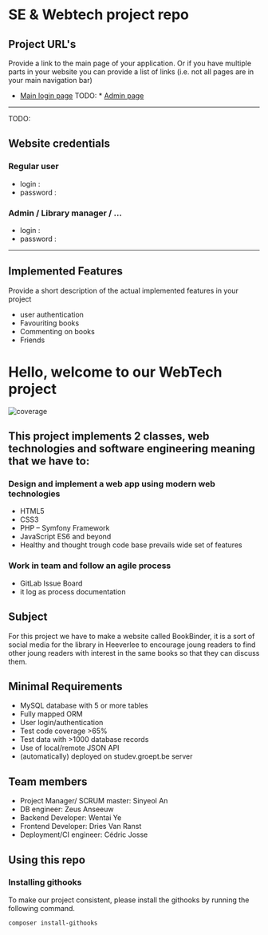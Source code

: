 # SE & Webtech project repo

## Project URL's
Provide a link to the main page of your application. Or if you have multiple parts in your website you can provide a list of links (i.e. not all pages are in your main navigation bar)
* [Main login page](https://a22web41.studev.groept.be/public/)
TODO: * [Admin page](https://a22web00.studev.groept.be/public/admin)

---
TODO:
## Website credentials
### Regular user
- login : 
- password :
### Admin / Library manager / ...
- login :
- password :

---

## Implemented Features
Provide a short description of the actual implemented features in your project
* user authentication
* Favouriting books
* Commenting on books
* Friends

# Hello, welcome to our WebTech project

![coverage](https://gitlab.groept.be/webtech/project/a22web41/badges/master/coverage.svg)

## This project implements 2 classes, web technologies and software engineering meaning that we have to:

### Design and implement a web app using modern web technologies
- HTML5
- CSS3
- PHP – Symfony Framework
- JavaScript ES6 and beyond
- Healthy and thought trough code base prevails wide set of features

### Work in team and follow an agile process
- GitLab Issue Board
- it log as process documentation

## Subject
For this project we have to make a website called BookBinder, it is a sort of social media for the library in Heeverlee to encourage joung readers to find other joung readers with interest in the same books so that they can discuss them.

## Minimal Requirements
- MySQL database with 5 or more tables
- Fully mapped ORM
- User login/authentication
- Test code coverage >65%
- Test data with >1000 database records
- Use of local/remote JSON API
- (automatically) deployed on studev.groept.be server

## Team members
- Project Manager/ SCRUM master: Sinyeol An
- DB engineer: Zeus Anseeuw
- Backend Developer: Wentai Ye
- Frontend Developer: Dries Van Ranst
- Deployment/CI engineer: Cédric Josse

## Using this repo

### Installing githooks

To make our project consistent, please install the githooks by running
the following command.

```
composer install-githooks
```
